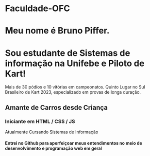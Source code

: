 # Faculdade-OFC
# Meu nome é Bruno Piffer.
<h1>Sou estudante de Sistemas de informação na Unifebe e Piloto de Kart!</h1>
<p>Mais de 30 pódios e 10 vitórias em campeonatos. Quinto Lugar no Sul Brasileiro de Kart 2023, especializado em provas de longa duração.</p>

<h2>Amante de Carros desde Criança</h2>

<h3>Iniciante em HTML / CSS / JS</h3>

<p>Atualmente Cursando Sistemas de Informação</p>


<h4>Entrei no Github para aperfeiçoar meus entendimentos no meio de desenvolvimento e programação web em geral</h4>


